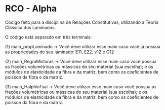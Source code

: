 # RCO - Alpha
Código feito para a disciplina de Relações Constitutivas, utilizando a Teoria Clássica dos Laminados.

O código está separado em três terminais:

(1) main_propLaminado -> Você deve utilizar esse main caso você já possua as propriedades do seu laminado: E11, E22, v12 e G12

(2) main_RegraMisturas -> Você deve utilizar esse main caso você possua as frações volumétricas ou mássicas do seu material (sua escolha); e os módulos de elasticidade da fibra e da matriz, bem como os coeficientes de poisson da fibra e da matriz.

(3) main_HalphinTsai -> Você deve utilizar esse main caso você possua as frações volumétricas ou mássicas do seu material (sua escolha); e os módulos de elasticidade da fibra e da matriz, bem como os coeficientes de poisson da fibra e da matriz.
